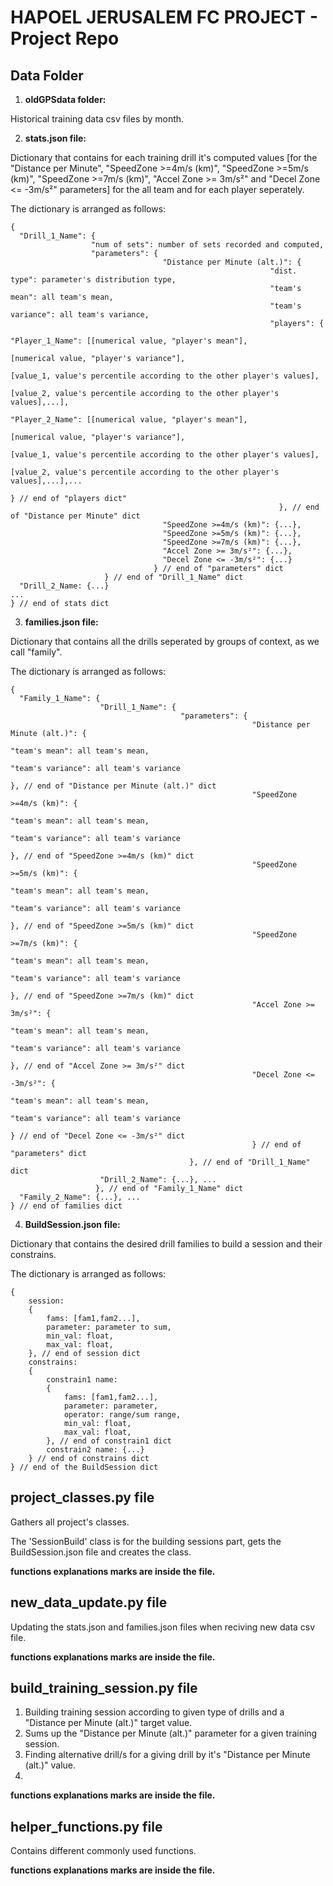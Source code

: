# HAPOEL JERUSALEM FC PROJECT - Project Repo
## Data Folder
1. **oldGPSdata folder:**

Historical training data csv files by month.

2. **stats.json file:**

Dictionary that contains for each training drill it's computed values [for the "Distance per Minute", "SpeedZone >=4m/s (km)", "SpeedZone >=5m/s (km)", "SpeedZone >=7m/s (km)", "Accel Zone >= 3m/s²" and "Decel Zone <= -3m/s²" parameters] for the all team and for each player seperately.

The dictionary is arranged as follows:
```
{
  "Drill_1_Name": {
                  "num of sets": number of sets recorded and computed, 
                  "parameters": {
                                  "Distance per Minute (alt.)": {
                                                          "dist. type": parameter's distribution type,
                                                          "team's mean": all team's mean,
                                                          "team's variance": all team's variance,
                                                          "players": {
                                                                      "Player_1_Name": [[numerical value, "player's mean"],
                                                                                        [numerical value, "player's variance"],
                                                                                        [value_1, value's percentile according to the other player's values],
                                                                                        [value_2, value's percentile according to the other player's values],...],
                                                                      "Player_2_Name": [[numerical value, "player's mean"],
                                                                      [numerical value, "player's variance"],
                                                                      [value_1, value's percentile according to the other player's values],
                                                                      [value_2, value's percentile according to the other player's values],...],...
                                                                      } // end of "players dict"
                                                            }, // end of "Distance per Minute" dict
                                  "SpeedZone >=4m/s (km)": {...},
                                  "SpeedZone >=5m/s (km)": {...},
                                  "SpeedZone >=7m/s (km)": {...},
                                  "Accel Zone >= 3m/s²": {...},
                                  "Decel Zone <= -3m/s²": {...}
                                } // end of "parameters" dict                                                                    
                     } // end of "Drill_1_Name" dict
  "Drill_2_Name: {...}
...
} // end of stats dict
```

3. **families.json file:**

Dictionary that contains all the drills seperated by groups of context, as we call "family".

The dictionary is arranged as follows:
```
{
  "Family_1_Name": {
                    "Drill_1_Name": {
                                      "parameters": {
                                                      "Distance per Minute (alt.)": {
                                                                                      "team's mean": all team's mean,
                                                                                      "team's variance": all team's variance
                                                                                    }, // end of "Distance per Minute (alt.)" dict
                                                      "SpeedZone >=4m/s (km)": {
                                                                                  "team's mean": all team's mean,
                                                                                  "team's variance": all team's variance
                                                                                }, // end of "SpeedZone >=4m/s (km)" dict
                                                      "SpeedZone >=5m/s (km)": {
                                                                                  "team's mean": all team's mean,
                                                                                  "team's variance": all team's variance
                                                                                }, // end of "SpeedZone >=5m/s (km)" dict
                                                      "SpeedZone >=7m/s (km)": {
                                                                                  "team's mean": all team's mean,
                                                                                  "team's variance": all team's variance
                                                                               }, // end of "SpeedZone >=7m/s (km)" dict
                                                      "Accel Zone >= 3m/s²": {
                                                                              "team's mean": all team's mean,
                                                                              "team's variance": all team's variance
                                                                              }, // end of "Accel Zone >= 3m/s²" dict
                                                      "Decel Zone <= -3m/s²": {
                                                                                "team's mean": all team's mean,
                                                                                "team's variance": all team's variance
                                                                              } // end of "Decel Zone <= -3m/s²" dict
                                                      } // end of "parameters" dict
                                        }, // end of "Drill_1_Name" dict
                    "Drill_2_Name": {...}, ...             
                   }, // end of "Family_1_Name" dict
  "Family_2_Name": {...}, ...
} // end of families dict
```

4. **BuildSession.json file:**

Dictionary that contains the desired drill families to build a session and their constrains.

The dictionary is arranged as follows:
```
{
    session:
    {
        fams: [fam1,fam2...],
        parameter: parameter to sum,
        min_val: float,
        max_val: float,
    }, // end of session dict
    constrains:
    {
        constrain1 name:
        {   
            fams: [fam1,fam2...],
            parameter: parameter,
            operator: range/sum range,
            min_val: float,
            max_val: float,
        }, // end of constrain1 dict
        constrain2 name: {...}
    } // end of constrains dict
} // end of the BuildSession dict
```

## project_classes.py file
Gathers all project's classes.

The 'SessionBuild' class is for the building sessions part, gets the BuildSession.json file and creates the class.

**functions explanations marks are inside the file.**


## new_data_update.py file
Updating the stats.json and families.json files when reciving new data csv file.

**functions explanations marks are inside the file.**


## build_training_session.py file
1. Building training session according to given type of drills and a "Distance per Minute (alt.)" target value.
2. Sums up the "Distance per Minute (alt.)" parameter for a given training session.
3. Finding alternative drill/s for a giving drill by it's "Distance per Minute (alt.)" value.
4. 
**functions explanations marks are inside the file.**

## helper_functions.py file
Contains different commonly used functions.

**functions explanations marks are inside the file.**
